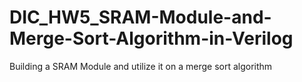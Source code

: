 # DIC_HW5_SRAM-Module-and-Merge-Sort-Algorithm-in-Verilog
Building a SRAM Module and utilize it on a merge sort algorithm 
